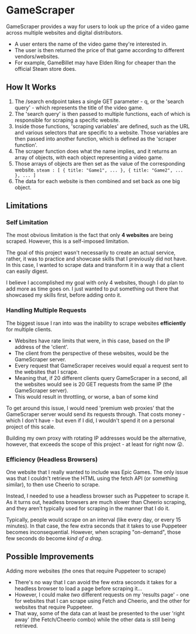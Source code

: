# GameScraper
GameScraper provides a way for users to look up the price of a video game across multiple websites and digital distributors.
- A user enters the name of the video game they're interested in.
- The user is then returned the price of that game according to different vendors/websites.
- For example, GameBillet may have Elden Ring for cheaper than the official Steam store does.

## How It Works
1. The /search endpoint takes a single GET parameter - q, or the 'search query' - which represents the title of the video game.
2. The 'search query' is then passed to multiple functions, each of which is responsible for scraping a specific website.
3. Inside those functions, 'scraping variables' are defined, such as the URL and various selectors that are specific to a website. Those variables are then passed into another function, which is defined as the 'scraper function'.
4. The scraper function does what the name implies, and it returns an array of objects, with each object representing a video game.
5. Those arrays of objects are then set as the value of the corresponding website. 
`steam : [
    {
        title: "Game1",
        ...
    },
    {
        title: "Game2",
        ...
    },
    ...
]`
6. The data for each website is then combined and set back as one big object.

## Limitations
### Self Limitation
The most obvious limitation is the fact that only **4 websites** are being scraped. However, this is a self-imposed limitation.

The goal of this project wasn't necessarily to create an actual service, rather, it was to practice and showcase skills that I previously did not have. In this case, I wanted to scrape data and transform it in a way that a client can easily digest.

I believe I accomplished my goal with only 4 websites, though I do plan to add more as time goes on. I just wanted to put something out there that showcased my skills first, before adding onto it.

### Handling Multiple Requests
The biggest issue I ran into was the inability to scrape websites **efficiently** for multiple clients.
- Websites have rate limits that were, in this case, based on the IP address of the 'client'.
- The client from the perspective of these websites, would be the GameScraper server.
- Every request that GameScraper receives would equal a request sent to the websites that I scrape.
- Meaning that, if 20 different clients query GameScraper in a second, all the websites would see is 20 GET requests from the same IP (the GameScraper server).
- This would result in throttling, or worse, a ban of some kind

To get around this issue, I would need 'premium web proxies' that the GameScraper server would send its requests through. That costs money - which I don't have - but even if I did, I wouldn't spend it on a personal project of this scale.

Building my own proxy with rotating IP addresses would be the alternative, however, that exceeds the scope of this project - at least for right now 😲.

### Efficiency (Headless Browsers)
One website that I really wanted to include was Epic Games. The only issue was that I couldn't retrieve the HTML using the fetch API (or something similar), to then use Cheerio to scrape. 

Instead, I needed to use a headless browser such as Puppeteer to scrape it. As it turns out, headless browsers are much slower than Cheerio scraping, and they aren't typically used for scraping in the manner that I do it.

Typically, people would scrape on an interval (like every day, or every 15 minutes). In that case, the few extra seconds that it takes to use Puppeteer becomes inconsequential. However, when scraping "on-demand", those few seconds do become *kind of a drag*.

## Possible Improvements
Adding more websites (the ones that require Puppeteer to scrape)
-  There's no way that I can avoid the few extra seconds it takes for a headless browser to load a page before scraping it...
-  However, I could make *two* different requests on my 'results page' - one for websites that I can scrape using Fetch and Cheerio, and the other for websites that require Puppeteer.
-  That way, some of the data can at least be presented to the user 'right away' (the Fetch/Cheerio combo) while the other data is still being retrieved.
